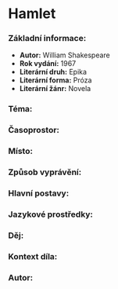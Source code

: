 # Hamlet

### Základní informace:
- **Autor:** William Shakespeare
- **Rok vydání:** 1967
- **Literární druh:** Epika
- **Literární forma:** Próza
- **Literární žánr:** Novela

### Téma: 

### Časoprostor:

### Místo: 

### Způsob vyprávění: 

### Hlavní postavy:

### Jazykové prostředky:

### Děj: 

### Kontext díla: 

### Autor: 
